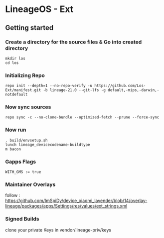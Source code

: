 LineageOS - Ext
===========

Getting started
---------------

### Create a directory for the source files & Go into created directory
```
mkdir los
cd los
```
### Initializing Repo
```
repo init --depth=1 --no-repo-verify -u https://github.com/Los-Ext/manifest.git -b lineage-21.0 --git-lfs -g default,-mips,-darwin,-notdefault
```

### Now sync sources
```
repo sync -c --no-clone-bundle --optimized-fetch --prune --force-sync
```

### Now run
```
. build/envsetup.sh
lunch lineage_devicecodename-buildtype
m bacon
```

### Gapps Flags
```
WITH_GMS := true
```

### Maintainer Overlays
follow : https://github.com/ImSpiDy/device_xiaomi_lavender/blob/14/overlay-lineage/packages/apps/Settings/res/values/ext_strings.xml

### Signed Builds
clone your private Keys in vendor/lineage-priv/keys

